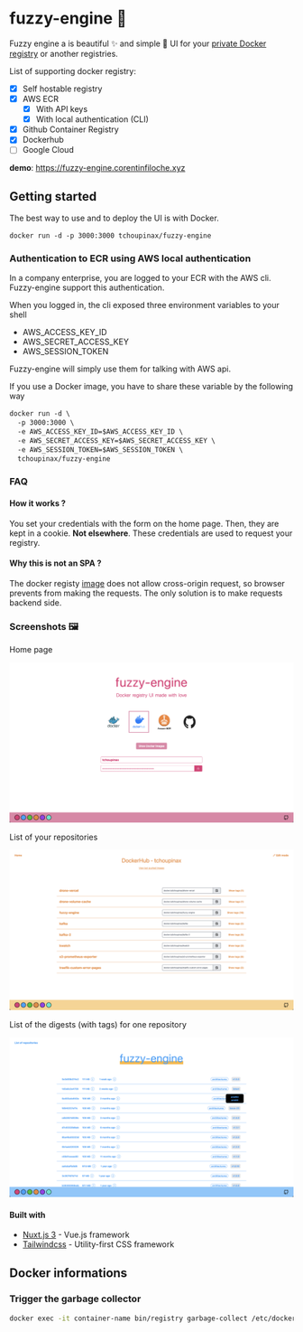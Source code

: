 # fuzzy-engine 🐳

Fuzzy engine a is beautiful ✨ and simple 🐹 UI for your [private Docker registry](https://hub.docker.com/_/registry) or another registries.

List of supporting docker registry:

- [x] Self hostable registry
- [x] AWS ECR
  - [x] With API keys
  - [x] With local authentication (CLI)
- [x] Github Container Registry
- [x] Dockerhub
- [ ] Google Cloud

**demo**: https://fuzzy-engine.corentinfiloche.xyz

## Getting started

The best way to use and to deploy the UI is with Docker.

```
docker run -d -p 3000:3000 tchoupinax/fuzzy-engine
```

### Authentication to ECR using AWS local authentication

In a company enterprise, you are logged to your ECR with the AWS cli. Fuzzy-engine support this authentication.

When you logged in, the cli exposed three environment variables to your shell

- AWS_ACCESS_KEY_ID
- AWS_SECRET_ACCESS_KEY
- AWS_SESSION_TOKEN

Fuzzy-engine will simply use them for talking with AWS api.

If you use a Docker image, you have to share these variable by the following way

```
docker run -d \
  -p 3000:3000 \
  -e AWS_ACCESS_KEY_ID=$AWS_ACCESS_KEY_ID \
  -e AWS_SECRET_ACCESS_KEY=$AWS_SECRET_ACCESS_KEY \
  -e AWS_SESSION_TOKEN=$AWS_SESSION_TOKEN \
  tchoupinax/fuzzy-engine
```

### FAQ

#### How it works ?

You set your credentials with the form on the home page. Then, they are kept in a cookie. **Not elsewhere**. These credentials are used to request your registry.

#### Why this is not an SPA ?

The docker registy [image](https://hub.docker.com/_/registry) does not allow cross-origin request, so browser prevents from making the requests. The only solution is to make requests backend side.

### Screenshots 🖼

Home page

![Home page](./.github/home.png)

List of your repositories

![Home page](./.github/list.png)

List of the digests (with tags) for one repository

![Home page](./.github/tags.png)

#### Built with

- [Nuxt.js 3](https://nuxtjs.org/) - Vue.js framework
- [Tailwindcss](https://tailwindcss.com/) - Utility-first CSS framework

## Docker informations

### Trigger the garbage collector

```bash
docker exec -it container-name bin/registry garbage-collect /etc/docker/registry/config.yml
```
